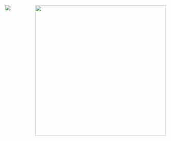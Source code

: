 <!--
**async-costelo/async-costelo** is a ✨ _special_ ✨ repository because its `README.md` (this file) appears on your GitHub profile.
-->

<img align="right" width="410" src="https://github-readme-stats.vercel.app/api/top-langs/?username=async-costelo&theme=dark&layout=compact" />
<img align="left" src="https://github-readme-stats.vercel.app/api/?username=async-costelo&theme=dark" />
